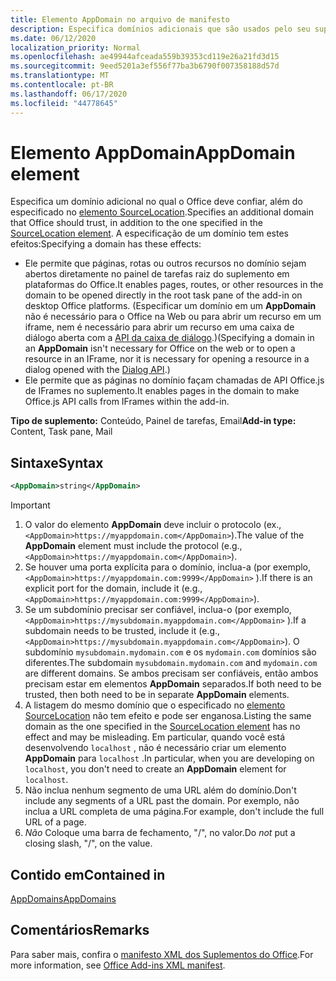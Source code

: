 ```yaml
---
title: Elemento AppDomain no arquivo de manifesto
description: Especifica domínios adicionais que são usados pelo seu suplemento e que deve ser confiável para o Office.
ms.date: 06/12/2020
localization_priority: Normal
ms.openlocfilehash: ae49944afceada559b39353cd119e26a21fd3d15
ms.sourcegitcommit: 9eed5201a3ef556f77ba3b6790f007358188d57d
ms.translationtype: MT
ms.contentlocale: pt-BR
ms.lasthandoff: 06/17/2020
ms.locfileid: "44778645"
---
```

# <a name="appdomain-element"></a><span data-ttu-id="a7848-103">Elemento AppDomain</span><span class="sxs-lookup"><span data-stu-id="a7848-103">AppDomain element</span></span>

<span data-ttu-id="a7848-104">Especifica um domínio adicional no qual o Office deve confiar, além do especificado no [elemento SourceLocation](sourcelocation.md).</span><span class="sxs-lookup"><span data-stu-id="a7848-104">Specifies an additional domain that Office should trust, in addition to the one specified in the [SourceLocation element](sourcelocation.md).</span></span> <span data-ttu-id="a7848-105">A especificação de um domínio tem estes efeitos:</span><span class="sxs-lookup"><span data-stu-id="a7848-105">Specifying a domain has these effects:</span></span>

- <span data-ttu-id="a7848-106">Ele permite que páginas, rotas ou outros recursos no domínio sejam abertos diretamente no painel de tarefas raiz do suplemento em plataformas do Office.</span><span class="sxs-lookup"><span data-stu-id="a7848-106">It enables pages, routes, or other resources in the domain to be opened directly in the root task pane of the add-in on desktop Office platforms.</span></span> <span data-ttu-id="a7848-107">(Especificar um domínio em um **AppDomain** não é necessário para o Office na Web ou para abrir um recurso em um iframe, nem é necessário para abrir um recurso em uma caixa de diálogo aberta com a [API da caixa de diálogo](../../develop/dialog-api-in-office-add-ins.md).)</span><span class="sxs-lookup"><span data-stu-id="a7848-107">(Specifying a domain in an **AppDomain** isn't necessary for Office on the web or to open a resource in an IFrame, nor it is necessary for opening a resource in a dialog opened with the [Dialog API](../../develop/dialog-api-in-office-add-ins.md).)</span></span>
- <span data-ttu-id="a7848-108">Ele permite que as páginas no domínio façam chamadas de API Office.js de IFrames no suplemento.</span><span class="sxs-lookup"><span data-stu-id="a7848-108">It enables pages in the domain to make Office.js API calls from IFrames within the add-in.</span></span>

<span data-ttu-id="a7848-109">**Tipo de suplemento:** Conteúdo, Painel de tarefas, Email</span><span class="sxs-lookup"><span data-stu-id="a7848-109">**Add-in type:** Content, Task pane, Mail</span></span>

## <a name="syntax"></a><span data-ttu-id="a7848-110">Sintaxe</span><span class="sxs-lookup"><span data-stu-id="a7848-110">Syntax</span></span>

```XML
<AppDomain>string</AppDomain>
```

> [!IMPORTANT]
> 1. <span data-ttu-id="a7848-111">O valor do elemento **AppDomain** deve incluir o protocolo (ex., `<AppDomain>https://myappdomain.com</AppDomain>`).</span><span class="sxs-lookup"><span data-stu-id="a7848-111">The value of the **AppDomain** element must include the protocol (e.g., `<AppDomain>https://myappdomain.com</AppDomain>`).</span></span>
> 2. <span data-ttu-id="a7848-112">Se houver uma porta explícita para o domínio, inclua-a (por exemplo, `<AppDomain>https://myappdomain.com:9999</AppDomain>` ).</span><span class="sxs-lookup"><span data-stu-id="a7848-112">If there is an explicit port for the domain, include it (e.g.,`<AppDomain>https://myappdomain.com:9999</AppDomain>`).</span></span>
> 3. <span data-ttu-id="a7848-113">Se um subdomínio precisar ser confiável, inclua-o (por exemplo, `<AppDomain>https://mysubdomain.myappdomain.com</AppDomain>` ).</span><span class="sxs-lookup"><span data-stu-id="a7848-113">If a subdomain needs to be trusted, include it (e.g.,`<AppDomain>https://mysubdomain.myappdomain.com</AppDomain>`).</span></span> <span data-ttu-id="a7848-114">O subdomínio `mysubdomain.mydomain.com` e os `mydomain.com` domínios são diferentes.</span><span class="sxs-lookup"><span data-stu-id="a7848-114">The subdomain `mysubdomain.mydomain.com` and `mydomain.com` are different domains.</span></span> <span data-ttu-id="a7848-115">Se ambos precisam ser confiáveis, então ambos precisam estar em elementos **AppDomain** separados.</span><span class="sxs-lookup"><span data-stu-id="a7848-115">If both need to be trusted, then both need to be in separate **AppDomain** elements.</span></span>
> 4. <span data-ttu-id="a7848-116">A listagem do mesmo domínio que o especificado no [elemento SourceLocation](sourcelocation.md) não tem efeito e pode ser enganosa.</span><span class="sxs-lookup"><span data-stu-id="a7848-116">Listing the same domain as the one specified in the [SourceLocation element](sourcelocation.md) has no effect and may be misleading.</span></span> <span data-ttu-id="a7848-117">Em particular, quando você está desenvolvendo `localhost` , não é necessário criar um elemento **AppDomain** para `localhost` .</span><span class="sxs-lookup"><span data-stu-id="a7848-117">In particular, when you are developing on `localhost`, you don't need to create an **AppDomain** element for `localhost`.</span></span>
> 5. <span data-ttu-id="a7848-118">Não inclua nenhum segmento de uma URL além do domínio.</span><span class="sxs-lookup"><span data-stu-id="a7848-118">Don't include any segments of a URL past the domain.</span></span> <span data-ttu-id="a7848-119">Por exemplo, não inclua a URL completa de uma página.</span><span class="sxs-lookup"><span data-stu-id="a7848-119">For example, don't include the full URL of a page.</span></span>
> 6. <span data-ttu-id="a7848-120">*Não* Coloque uma barra de fechamento, "/", no valor.</span><span class="sxs-lookup"><span data-stu-id="a7848-120">Do *not* put a closing slash, "/", on the value.</span></span>

## <a name="contained-in"></a><span data-ttu-id="a7848-121">Contido em</span><span class="sxs-lookup"><span data-stu-id="a7848-121">Contained in</span></span>

[<span data-ttu-id="a7848-122">AppDomains</span><span class="sxs-lookup"><span data-stu-id="a7848-122">AppDomains</span></span>](appdomains.md)

## <a name="remarks"></a><span data-ttu-id="a7848-123">Comentários</span><span class="sxs-lookup"><span data-stu-id="a7848-123">Remarks</span></span>

<span data-ttu-id="a7848-124">Para saber mais, confira o [manifesto XML dos Suplementos do Office](../../develop/add-in-manifests.md).</span><span class="sxs-lookup"><span data-stu-id="a7848-124">For more information, see [Office Add-ins XML manifest](../../develop/add-in-manifests.md).</span></span>
